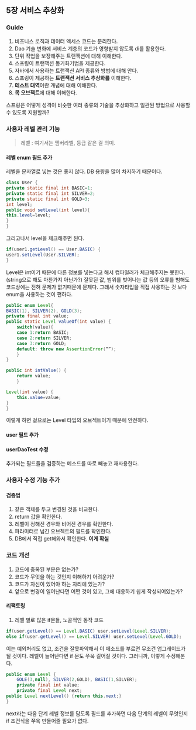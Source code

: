 ## 5장 서비스 추상화 
### Guide
1. 비즈니스 로직과 데이터 엑세스 코드는 분리한다.
2. Dao 기술 변화에 서비스 계층의 코드가 영향받지 않도록 di를 활용한다.
3. 단위 작업을 보장해주는 트랜잭션에 대해 이해한다.
4.  스프링이 트랜잭션 동기화기법을 제공한다.
5. 자바에서 사용하는 트랜잭션 API 종류와 방법에 대해 안다.
6. 스프링이 제공하는 **트랜잭션 서비스 추상화를** 이해한다.
7. **테스트 대역**이란 개념에 대해 이해한다.
8. **목 오브젝트**에 대해 이해한다.

스프링은 어떻게 성격이 비슷한 여러 종류의 기술을 추상화하고 일관된 방법으로 사용할 수 있도록 지원할까? 
### 사용자 레벨 관리 기능 
> 레벨 : 여기서는 멤버라벨, 등급 같은 걸 의미.
#### 레벨 enum 필드 추가 
레벨을 문자열로 넣는 것은 좋지 않다. DB 용량을 많이 차지하기 때문이다.
```java
class User {
private static final int BASIC=1;
private static final int SILVER=2;
private static final int GOLD=3;
int level;
public void setLevel(int level){
this.level=level;
}
}
```
그리고나서 level을 체크해주면 된다.
```java
if(user1.getLevel() == User.BASIC) {
user1.setLevel(User.SILVER);
}
```
Level은 int이기 때문에 다른 정보를 넣는다고 해서 컴파일러가 체크해주지는 못한다.(string으로 해도 마찬가지 아닌가?) 잘못된 값, 범위를 벗어나는 값 등의 오류를 범해도 코드상에는 전혀 문제가 없기때문에 문제다. 그래서 숫자타입을 직접 사용하는 것 보다 enum을 사용하는 것이 편하다.
```java
public enum Level{
BASIC(1), SILVER(2), GOLD(3);
private final int value;
public static Level valueOf(int value) {
	switch(value){
	case 1:return BASIC;
	case 2:return SILVER;
	case 3:return GOLD;
	default: throw new AssertionError(“”);
	}
}

public int intValue() {
	return value;
	}

Level(int value) {
	this.value=value;
}
}
```
이렇게 하면 겉으로는 Level 타입의 오브젝트이기 때문에 안전하다.
#### user 필드 추가 
#### userDaoTest 수정 
추가되는 필드들을 검증하는 메소드를 따로 빼놓고 재사용한다.

### 사용자 수정 기능 추가
#### 검증법 
1. 같은 객체를 두고 변경된 것을 비교한다.
2. return 값을 확인한다.
3. 레벨이 정해진 경우와 비어진 경우를 확인한다.
4. 파라미터로 넘긴 오브젝트의 필드를 확인한다.
5. DB에서 직접 get해와서 확인한다. **이게 확실**

### 코드 개선 
1. 코드에 중복된 부분은 없는가?
2. 코드가 무엇을 하는 것인지 이해하기 어려운가?
3. 코드가 자신이 있어야 하는 자리에 있는가?
4. 앞으로 변경이 일어난다면 어떤 것이 있고, 그에 대응하기 쉽게 작성되어있는가?

#### 리팩토링
1. 레벨 별로 많은 if문들, 노골적인 동작 코드
```java
if(user.getLevel() == Level.BASIC) user.setLevel(Level.SILVER);
else if(user.getLevel() == Level.SILVER) user.setLevel(Level.GOLD);
```
이는 예외처리도 없고, 조건을 잘못파악해서 이 메소드를 부르면 무조건 업그레이드가 될 것이다. 레벨이 늘어난다면 if 문도 쭈욱 길어질 것이다. 그러니까, 이렇게 수정해본다.
```java
public enum Level {
	GOLE(3,null), SILVER(2,GOLD), BASIC(1,SILVER);
	private final int value;
	private final Level next;
public Level nextLevel() {return this.next;}
}
```
next라는 다음 단계 레벨 정보를 담도록 필드를 추가하면 다음 단계의 레벨이 무엇인지 if 조건식을 쭈욱 만들어줄 필요가 없다.
